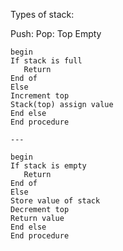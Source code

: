 Types of stack:

Push: 
Pop:
Top
Empty

```Assembly
begin
If stack is full
   Return
End of
Else
Increment top
Stack(top) assign value
End else
End procedure

---

begin
If stack is empty
   Return
End of
Else
Store value of stack
Decrement top
Return value
End else
End procedure


```